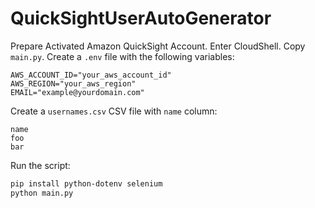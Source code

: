 # QuickSightUserAutoGenerator

Prepare Activated Amazon QuickSight Account.
Enter CloudShell.
Copy `main.py`.
Create a `.env` file with the following variables:

```
AWS_ACCOUNT_ID="your_aws_account_id"
AWS_REGION="your_aws_region"
EMAIL="example@yourdomain.com"
```

Create a `usernames.csv` CSV file with `name` column:

```
name
foo
bar
```

Run the script:

```sh
pip install python-dotenv selenium
python main.py
```
